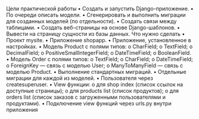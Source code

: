 Цели практической работы
        • Создать и запустить Django-приложение.
        • По очереди описать модели.
        • Сгенерировать и выполнить миграции для созданных моделей (по отдельности).
        • Создать связи между таблицами.
        • Создать веб-страницы на основе Django-шаблонов.
        • Вывести на страницу сущности из базы данных.
Что нужно сделать
        • Проект mysite.
        • Приложение shopapp.
        • Приложение, установленное в настройках.
        • Модель Product с полями типов:
              o CharField;
              o TextField;
              o DecimalField;
              o PositiveSmallIntegerField;
              o DateTimeField;
              o BooleanField.
        • Модель Order с полями типов:
                o TextField;
                o CharField;
                o DateTimeField;
                o ForeignKey — связь с моделью User;
                o ManyToManyField — связь с моделью Product.
        • Выполнение стандартных миграций.
        • Отдельные миграции для каждой из моделей.
        • Пользователя через createsuperuser.
        • View функции:
            o для shop index (список ссылок на доступные страницы);
            o для products list (список продуктов);
            o для orders list (список заказов с загруженными пользователями и 
            продуктами).
• Подключение view функций через urls.py внутри приложения
